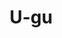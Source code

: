 ---
layout: place
title: "U-gu"
permalink: /new-york/brooklyn/u-gu.html
stateAbbr: NY
stateName: New York
cityName: Brooklyn
seo:
  name: "U-gu"
  type: Restaurant
  links: https://www.uguny.com/
description: "Looking for sushi in Brooklyn, New York? Check out U-gu for a delightful Japanese dining experience. Enjoy a variety of sushi and other dishes in a welcoming..."
place_id: ChIJm3h0jMBbwokRvvwglVp_ukQ
photos:
  - name: >-
      places/ChIJm3h0jMBbwokRvvwglVp_ukQ/photos/AeeoHcKokNfTgbk4Kxn0nzTTTlRA2Cail_BeF2DBzkVO51-NHUg9N3Eb_0q1TFXBcwAmKQkpQt8d3KkJTuPH_j0QAFC8ZXUGvhFVkP4tTKT9Rr5zGWGsRlJ1Ly2huI_jRz8h7tdB5448soAZ8zyO8pno6OdJJWRG8qkQzg0Zyy0iSzRUm40yJ_gjSNNpuvAkVmWIaqb204vHZlNe8S_7TBLQqT1z2YVQ1x7iz2rqNn6tWezHNfrvKl4vVxYvLif1HOFKPlki10aPMsTwR2-Zk1INoogHZyd-7Nc3XkGOFOS4ClDYbH7nb67T2TafRB0nNimxj17T7NKCMbKko8r-T76pklU-_95GXLCrt264JvtklTi7YmyGesFESnbAP7SAWAFPOZ8f2vqlGnadPdqZbBA6MEb-HH6QdW8UwjoUJLJPTb5iHg
    widthPx: 4032
    heightPx: 3024
    authorAttributions:
      - displayName: Olivia T
        uri: https://maps.google.com/maps/contrib/113567363026750071467
        photoUri: >-
          https://lh3.googleusercontent.com/a/ACg8ocJt-4fRHuSagK52KFQWR25L6rg0O357hnlDz-MiRwAB6FTtjQ=s100-p-k-no-mo
    flagContentUri: >-
      https://www.google.com/local/imagery/report/?cb_client=maps_api_places.places_api&image_key=!1e10!2sCIHM0ogKEICAgIC4m7-fPw&hl=en-US
    googleMapsUri: >-
      https://www.google.com/maps/place//data=!3m4!1e2!3m2!1sCIHM0ogKEICAgIC4m7-fPw!2e10!4m2!3m1!1s0x89c25bc08c74789b:0x44ba7f5a9520fcbe
  - name: >-
      places/ChIJm3h0jMBbwokRvvwglVp_ukQ/photos/AeeoHcLC99YLBDyKaFlkBeSlx-ae5Vb6AyEhTNObx_OAL-Tkjf-NolzkNBHZ7kvjS3RwMOPzFVS4JPBaUdR3-pH07lagSYPnbGcXXlO47C93hU-fgBlsyZf0Fl0prflOJ-nEiBvYAcyIdznmd3J6_WFkT6EJACCM0A-5AACut1QzHC-JFxtd2UfiofToOZgNkGi2ok-ywxpT5Jqb0GpTATw5xRDA5koSz4PDKQecDZoDazluRrXXEKIk1G_svtH__ZfMgsH9xsfiRKb2dUE_TsW6r41j4lXo57nCPjc94C15hEAYzg
    widthPx: 3024
    heightPx: 4032
    authorAttributions:
      - displayName: U-gu
        uri: https://maps.google.com/maps/contrib/103649610861994181837
        photoUri: >-
          https://lh3.googleusercontent.com/a-/ALV-UjUWIiR_ebpvYIi4ih-K3LozdmdLcqSw7t_OMKvm3OSgPnT2X64=s100-p-k-no-mo
    flagContentUri: >-
      https://www.google.com/local/imagery/report/?cb_client=maps_api_places.places_api&image_key=!1e10!2sAF1QipP-QmbEz_KQz-RMC8aimqfK7Szv376ZIaOo7G8a&hl=en-US
    googleMapsUri: >-
      https://www.google.com/maps/place//data=!3m4!1e2!3m2!1sAF1QipP-QmbEz_KQz-RMC8aimqfK7Szv376ZIaOo7G8a!2e10!4m2!3m1!1s0x89c25bc08c74789b:0x44ba7f5a9520fcbe
  - name: >-
      places/ChIJm3h0jMBbwokRvvwglVp_ukQ/photos/AeeoHcKLqo8P0TZ-zvVU6IyAHCm3juzam6pYnXWXYaJohGSp85y3fRNcRbSiWY-JlK1iZ4ddb4lYsbkUGljwiYLGQfPoE1ruARh0eo1h_0ZQEdNRA7VmwOW1zZGTQvX2ySswrv0M27jkugH_UWhfDpMeplxakNuyQ04C0zYKw0cPOkMH6r9t_OxbS0h3TBhOoBLcd5m1aee5rjIHUsdFVFJ_M1vkQrtYt2nHy7QFhKl38fRqKfBtTqzMarlA6Haz8P0tIAKV92zDwURQNiF1lK4pwg1HGbGvdPcJtk5QXBagbcI8OfsaPwaMHFk1ZnDFpBUQj8RTCIw-vr99R0KikKZst74Ex_JqE527aLVebk58DaBLEq1eZidDVVOyJWqQemHyU_EIn5YMe2wiQ_vWQT8AKKet-qp6EoADTe2Z55GBy9j0tTOi
    widthPx: 3600
    heightPx: 4800
    authorAttributions:
      - displayName: Nick Wigginton
        uri: https://maps.google.com/maps/contrib/105151546804123891563
        photoUri: >-
          https://lh3.googleusercontent.com/a/ACg8ocIbkuW-NKWluykMuqRSyDdrsZoXA6uixIRlBhJzXnNazhondQ=s100-p-k-no-mo
    flagContentUri: >-
      https://www.google.com/local/imagery/report/?cb_client=maps_api_places.places_api&image_key=!1e10!2sCIHM0ogKEICAgID9rpPehwE&hl=en-US
    googleMapsUri: >-
      https://www.google.com/maps/place//data=!3m4!1e2!3m2!1sCIHM0ogKEICAgID9rpPehwE!2e10!4m2!3m1!1s0x89c25bc08c74789b:0x44ba7f5a9520fcbe
  - name: >-
      places/ChIJm3h0jMBbwokRvvwglVp_ukQ/photos/AeeoHcJcFp99ZMvvEHZTjIW60v1nAxmpBxDt2M_4Qm4AcB1cJMfPSSsoCiWlwXFwh96nIGjqnicdpJAC333yjIfxyzoOBOnzRWve8Y_tx9oed93DTUxqGmiUzXcPCKyOSOder5F5pHLoamw1-yK0kt49RYkrrtolinh7Sd7BCJPv0RgIkvwiKnynQxXz0IfGt8btRbD-6akca_mZajEyUudHNbFCr5FN8-84uflFATIir8nvCuHyuENCChfGnYseVPw5JkjUul3tVZpWoyOYM_L-tlaCx5aF4G4T73RfN45dXgSH1HEDfax5TxYamFxHOOT5e_aDeP33Kjtncu5LLZHtcUVqgld4SjklhK7Bsz9Tp5LkuhV0Zd7zOIUnuGrqTREs0YQphkfz_Ukl4JyFFOhi-OrfQsi03aHlFvwxfFBlw7_u7g
    widthPx: 3024
    heightPx: 4032
    authorAttributions:
      - displayName: Foodstaham
        uri: https://maps.google.com/maps/contrib/103071721573158357851
        photoUri: >-
          https://lh3.googleusercontent.com/a-/ALV-UjWAsXuMy6JqVl0Ixdwy0F5CyG9GFWEMGaJ06wIzaWnm0oqzmtwhLA=s100-p-k-no-mo
    flagContentUri: >-
      https://www.google.com/local/imagery/report/?cb_client=maps_api_places.places_api&image_key=!1e10!2sCIHM0ogKEICAgIDO3-SmGw&hl=en-US
    googleMapsUri: >-
      https://www.google.com/maps/place//data=!3m4!1e2!3m2!1sCIHM0ogKEICAgIDO3-SmGw!2e10!4m2!3m1!1s0x89c25bc08c74789b:0x44ba7f5a9520fcbe
  - name: >-
      places/ChIJm3h0jMBbwokRvvwglVp_ukQ/photos/AeeoHcKNCSMKxiRIt07Gf4y2Qe80lSs1KHOslwqAEw9lHJDMVBvKOcxhaavTyRu_HWQ58LolWF8kyGxtdOiPwRZtM_kwW91mfeu2KMHl320zFfJvRNZPpW_I25fb-726vl98tgzRyV2Ymefa2y6eFyRBwYAkYYfNkxY1XVJyeAjzpcXjFoTI2Ik3RBLJayKb_znRDdr2YKPQ_01UTUyMB3sSSgcGSV1ov5nSLKcA5dZLv0i56Ka5-ag-_B-LtXSSwsCQJM7PSeWEPJcfGtCxrOGR7R0_xM24hkMb3hfSH2Vmx9vdISOZydXyNO2NjosZvUnRB0TAFNWKMGht10TJ2ZQQjDo8Lc7ygxWFmQyJC5xq_jC1bk749NzJGwqfx5FDdo8cC73bxY1YnoDa3ZNw_c51ttAUpYJvLpsn4BQ5fHvU1J0Erg
    widthPx: 3024
    heightPx: 4032
    authorAttributions:
      - displayName: Foodstaham
        uri: https://maps.google.com/maps/contrib/103071721573158357851
        photoUri: >-
          https://lh3.googleusercontent.com/a-/ALV-UjWAsXuMy6JqVl0Ixdwy0F5CyG9GFWEMGaJ06wIzaWnm0oqzmtwhLA=s100-p-k-no-mo
    flagContentUri: >-
      https://www.google.com/local/imagery/report/?cb_client=maps_api_places.places_api&image_key=!1e10!2sCIHM0ogKEICAgIDO3-Smaw&hl=en-US
    googleMapsUri: >-
      https://www.google.com/maps/place//data=!3m4!1e2!3m2!1sCIHM0ogKEICAgIDO3-Smaw!2e10!4m2!3m1!1s0x89c25bc08c74789b:0x44ba7f5a9520fcbe
  - name: >-
      places/ChIJm3h0jMBbwokRvvwglVp_ukQ/photos/AeeoHcJbcN17q1rftaKMZ84wTIg12W8ttQXeqcUhFskLDZ0hPp3Hfp6wVDyZ0z7kaUt4-9EMnEF-fRkvq6tGdxEP8nizKzb29GWgqkksVLgWKKgvwIF5taONcK8dZA8zlQ4-MTPfEeTcDUzSirh2T4c8NdwivEBvqfUlOAtRwYdAQoKRKLhFe48NrNYENCDCYt_G6Pp7Et6ZvtUzeX9zYng38FEon1p5s096UDfpb8npX3CduRByCPLkCvFUuMqCVsAns_a23w0BP51VD6pnYsv7H-JExpYYoklN56oWn34JgVbhmTNxisLFrP368fy8CLYUFRy_jzAYMphZ3Jh_gMEdlPqcWKgIiORWhWwy9x9RjSjs6FLmBhcnYWAuCDEB6YrNUl3M2NAdxEv_64P6W-9si4yxRctUFxV8mQe2hWXjoslWJg
    widthPx: 4032
    heightPx: 3024
    authorAttributions:
      - displayName: YuQuan Tan
        uri: https://maps.google.com/maps/contrib/113618651947197373984
        photoUri: >-
          https://lh3.googleusercontent.com/a-/ALV-UjUGJ5i_sKZJHCbsnjT2C9mbKlGKBb5-DrAFAgF895-mJCda5cD4=s100-p-k-no-mo
    flagContentUri: >-
      https://www.google.com/local/imagery/report/?cb_client=maps_api_places.places_api&image_key=!1e10!2sCIHM0ogKEICAgIDE96jgVA&hl=en-US
    googleMapsUri: >-
      https://www.google.com/maps/place//data=!3m4!1e2!3m2!1sCIHM0ogKEICAgIDE96jgVA!2e10!4m2!3m1!1s0x89c25bc08c74789b:0x44ba7f5a9520fcbe
  - name: >-
      places/ChIJm3h0jMBbwokRvvwglVp_ukQ/photos/AeeoHcLexamCryvR3Yh8QSdfT9QHwBV36BjOvW2SSIH9Ni45S20BmclCU--v1Ic3F8yTs1aICUwVFFhQ1czng81WQiTAKPCMGp3QwK-PN_J0KQsgNU8P9zfmfY0O7_0ras-MicQOTTOZImljH9CLNmcpuaTIuy8o5PMRH-lIUj_icr-yyGEBU12jJSczAWHLCAWuwWzp_yUK3ozQ_oZ1MgcMNU-NOgXTmwjSZKE4kZQOsw9S58LBDeREeaHzdTLHk7ssFtNNpUkk92VuQ9EJmuQU9C-vrUcv-3oOJxw2DuPChitofIHZORH__1DFR7wieJMAm-TC8MSmg0R-1rC0Cip0_fLMn7XwmGaCasqkSxVeYl8BvUx8QlrDY2Mp_3ZM7Og3uBVtRPPre3LIY-avICIMSFN0cZrW2czgE1H8iHtLUA1SBw
    widthPx: 3024
    heightPx: 4032
    authorAttributions:
      - displayName: Juliana A
        uri: https://maps.google.com/maps/contrib/106015461923197136211
        photoUri: >-
          https://lh3.googleusercontent.com/a/ACg8ocL5wGrRwo7Ix_dufoLjX3WFCVU2wLtrPjhb44xJ1aVSEdv7MUg5=s100-p-k-no-mo
    flagContentUri: >-
      https://www.google.com/local/imagery/report/?cb_client=maps_api_places.places_api&image_key=!1e10!2sCIHM0ogKEICAgICexpfzFQ&hl=en-US
    googleMapsUri: >-
      https://www.google.com/maps/place//data=!3m4!1e2!3m2!1sCIHM0ogKEICAgICexpfzFQ!2e10!4m2!3m1!1s0x89c25bc08c74789b:0x44ba7f5a9520fcbe
  - name: >-
      places/ChIJm3h0jMBbwokRvvwglVp_ukQ/photos/AeeoHcKMJuUj9_J9T3xUqUpod5hd8QfvgpuThIoXmxXrl0OzDpUaMU73XoNGkKutxYEDnCaF2rSd2UcvWi4xQvCAtxZB70zHBkEgq8NqmsDbW5w8NsLLmdvQA_GOA8CsJ98gxPwJZAs6AqG8iC4Sj7rp3Zwi5H09YBDyav35ptRKLJyM8_rrL2vN1vB6vuxAAUISo8u554y0DgruQFv-k7q-sLi7h1wGED1vDxKWbA0EMYDK0ZJ3l7npR_MvJzNCyOWL0xoDsN3c5LakuJDb4A1sJqWBIeTe2ltypiLZV2wdK5GNNA2MDH5PkBowGBrgma46Gubr8BVmJlAOxkh0HEqXVgOMbHrMochtorcA_U5OsaI3W-wfjxNFt1x4tm0XVJVMIyZlgERQTkjmW8b3Rc7l-NMYHaJSXfJCvo7hyNWICDuOWwCD
    widthPx: 3000
    heightPx: 4000
    authorAttributions:
      - displayName: Jacob van der Veen
        uri: https://maps.google.com/maps/contrib/109223952523421790334
        photoUri: >-
          https://lh3.googleusercontent.com/a/ACg8ocIwh_VOz1mq8hLbO-HaGuByJiSgxqDNRa_Un2zdhZNoXSUxtA=s100-p-k-no-mo
    flagContentUri: >-
      https://www.google.com/local/imagery/report/?cb_client=maps_api_places.places_api&image_key=!1e10!2sCIHM0ogKEICAgIDV24DnmwE&hl=en-US
    googleMapsUri: >-
      https://www.google.com/maps/place//data=!3m4!1e2!3m2!1sCIHM0ogKEICAgIDV24DnmwE!2e10!4m2!3m1!1s0x89c25bc08c74789b:0x44ba7f5a9520fcbe
  - name: >-
      places/ChIJm3h0jMBbwokRvvwglVp_ukQ/photos/AeeoHcK7U-kPhqRUzedqAIHyw30zLm-dR993r5RJ7tiOFnZAjXGuAjGGYAGgqa0w1NDJnbAsZbgmYF3zr1FvuuSiGW8n9jLIKPUT7_BE-xo2kbn-JtRWgR4nOmsZrmotvn57SLVV1BelnKNlApLPQ6wlci-D-ECh2Hk2pQt2YV0mrr8B3xvuLrHohDlQj0OkEYrXjFK7lMtcdBfdL5_wVPWt0epfZ5NlV9tPDNS1kbx6og7H-JIiFPpKV4zR1CClgA01Cv-fjJOI6nwGqKfQ4t_sb_MWsWrDQVVs1OkFavAC3Ae0w3PU2U6CGgjn4l4H3da_FW_VnnAjVqmcD5F2Ts1k5TnFDfYTYQsKQMb2Ggz78V5Hv4M1zU-5OIlYgQW37KdW5K1-5dvYd-LAE2z12tYNnYktXpD-UGdi7YOzQTLyWq0G9A
    widthPx: 4032
    heightPx: 3024
    authorAttributions:
      - displayName: Cindy M
        uri: https://maps.google.com/maps/contrib/110183287212941684586
        photoUri: >-
          https://lh3.googleusercontent.com/a-/ALV-UjW3a5DLHe3JF2iglIBGuJXWlaZq-eTW4PAQX0PSXB-cd-Q47PIp=s100-p-k-no-mo
    flagContentUri: >-
      https://www.google.com/local/imagery/report/?cb_client=maps_api_places.places_api&image_key=!1e10!2sCIHM0ogKEICAgICkqZ65Aw&hl=en-US
    googleMapsUri: >-
      https://www.google.com/maps/place//data=!3m4!1e2!3m2!1sCIHM0ogKEICAgICkqZ65Aw!2e10!4m2!3m1!1s0x89c25bc08c74789b:0x44ba7f5a9520fcbe
  - name: >-
      places/ChIJm3h0jMBbwokRvvwglVp_ukQ/photos/AeeoHcJZwVeK41gDTi0xI4ET00A1PWCThLAmJ3GW_CqVO-kVtTugRLkFOKt08PNgR8QXIrSCgYlf-d82zJQGxfFtwPB5d1fHBaR79xEKVAU15z01lVhGWbPl-exc1eLklj_VuDxxS4ToEkRFtr82-YALEn_aQ987c5kbp_DXiEhWaEYFoilYyfdu3e7nvdhf-TXVIUY8PuTPCr8LbrX1Lvd9gUF_GfVMz-Kj12tQtV1gsm0p921YS0EjvPfvZzNG3UOB4E2tiab86LdwIcZDLpEdxMDTZjEk7fAebs952fnghYrusXmes4hJ9pXmkqSWqtIjFfRtV2lDgWt2TBoUs3r-fXVf54st8wfcONjclxfh1zh93TXZ9NiyCJFcq6f4PBkI5bdrHbAKyQeU9JVvKNHqv0XVTjufIrDvBtWStSbn8WEUCw
    widthPx: 3024
    heightPx: 4032
    authorAttributions:
      - displayName: Hanji Jang
        uri: https://maps.google.com/maps/contrib/111682399766578784111
        photoUri: >-
          https://lh3.googleusercontent.com/a-/ALV-UjWz6qZrVHs7R0ZD9ykb4QzYUm0Ii_p3GKvmY9cS7NJhQ1i6zv0Y=s100-p-k-no-mo
    flagContentUri: >-
      https://www.google.com/local/imagery/report/?cb_client=maps_api_places.places_api&image_key=!1e10!2sCIHM0ogKEICAgMDww9DZCQ&hl=en-US
    googleMapsUri: >-
      https://www.google.com/maps/place//data=!3m4!1e2!3m2!1sCIHM0ogKEICAgMDww9DZCQ!2e10!4m2!3m1!1s0x89c25bc08c74789b:0x44ba7f5a9520fcbe
address: 541-B Myrtle Ave, Brooklyn, NY 11205, USA
street: 541-B Myrtle Ave
city: Brooklyn
state: NY
zip: '11205'
country: USA
neighborhood: Clinton Hill
latitude: '40.693893'
longitude: '-73.962896'
accessibility_options:
  wheelchairAccessibleEntrance: true
  wheelchairAccessibleSeating: true
business_status: OPERATIONAL
name: U-gu
google_maps_links:
  directionsUri: >-
    https://www.google.com/maps/dir//''/data=!4m7!4m6!1m1!4e2!1m2!1m1!1s0x89c25bc08c74789b:0x44ba7f5a9520fcbe!3e0
  placeUri: https://maps.google.com/?cid=4952410767273032894
  writeAReviewUri: >-
    https://www.google.com/maps/place//data=!4m3!3m2!1s0x89c25bc08c74789b:0x44ba7f5a9520fcbe!12e1
  reviewsUri: >-
    https://www.google.com/maps/place//data=!4m4!3m3!1s0x89c25bc08c74789b:0x44ba7f5a9520fcbe!9m1!1b1
  photosUri: >-
    https://www.google.com/maps/place//data=!4m3!3m2!1s0x89c25bc08c74789b:0x44ba7f5a9520fcbe!10e5
primary_type: Sushi Restaurant
opening_hours:
  regular: null
  current: null
secondary_opening_hours:
  regular:
    weekdayDescriptions: null
    type: null
  current:
    weekdayDescriptions: null
    type: null
phone: (718) 857-0222
price_level: null
price_range: null
rating: '4.4'
rating_count: 226
website: https://www.uguny.com/
reviews:
  - name: >-
      places/ChIJm3h0jMBbwokRvvwglVp_ukQ/reviews/ChZDSUhNMG9nS0VJQ0FnTUR3dzlEWk1REAE
    relativePublishTimeDescription: 2 weeks ago
    rating: 5
    text:
      text: >-
        Great quality food, easily the best sushi place in town. Always
        struggling on what menu to get because I want all of them. I have too
        many photos because of revisits and I just never get sick of Ugu’s food.
      languageCode: en
    originalText:
      text: >-
        Great quality food, easily the best sushi place in town. Always
        struggling on what menu to get because I want all of them. I have too
        many photos because of revisits and I just never get sick of Ugu’s food.
      languageCode: en
    authorAttribution:
      displayName: Hanji Jang
      uri: https://www.google.com/maps/contrib/111682399766578784111/reviews
      photoUri: >-
        https://lh3.googleusercontent.com/a-/ALV-UjWz6qZrVHs7R0ZD9ykb4QzYUm0Ii_p3GKvmY9cS7NJhQ1i6zv0Y=s128-c0x00000000-cc-rp-mo-ba3
    publishTime: '2025-03-27T22:31:50.816411Z'
    flagContentUri: >-
      https://www.google.com/local/review/rap/report?postId=ChZDSUhNMG9nS0VJQ0FnTUR3dzlEWk1REAE&d=17924085&t=1
    googleMapsUri: >-
      https://www.google.com/maps/reviews/data=!4m6!14m5!1m4!2m3!1sChZDSUhNMG9nS0VJQ0FnTUR3dzlEWk1REAE!2m1!1s0x89c25bc08c74789b:0x44ba7f5a9520fcbe
  - name: >-
      places/ChIJm3h0jMBbwokRvvwglVp_ukQ/reviews/ChdDSUhNMG9nS0VJQ0FnSURzNGZ5RDV3RRAB
    relativePublishTimeDescription: 2 years ago
    rating: 5
    text:
      text: >-
        Mostly fresh fishes, especially the fatty ones. The fatty ones are very
        buttery in texture. The lunch menu is different from the sushi menu but
        you can still ask for and order from the sushi menu. The preparation and
        presentation of their sushi pieces is very nice.


        The spring roll appetizer is great.

        Omakase is worth it. When you order, specify less or no wasabi if you
        don't like it.


        Milk tea is decent.
      languageCode: en
    originalText:
      text: >-
        Mostly fresh fishes, especially the fatty ones. The fatty ones are very
        buttery in texture. The lunch menu is different from the sushi menu but
        you can still ask for and order from the sushi menu. The preparation and
        presentation of their sushi pieces is very nice.


        The spring roll appetizer is great.

        Omakase is worth it. When you order, specify less or no wasabi if you
        don't like it.


        Milk tea is decent.
      languageCode: en
    authorAttribution:
      displayName: Foodstaham
      uri: https://www.google.com/maps/contrib/103071721573158357851/reviews
      photoUri: >-
        https://lh3.googleusercontent.com/a-/ALV-UjWAsXuMy6JqVl0Ixdwy0F5CyG9GFWEMGaJ06wIzaWnm0oqzmtwhLA=s128-c0x00000000-cc-rp-mo-ba6
    publishTime: '2022-07-17T19:47:47.753268Z'
    flagContentUri: >-
      https://www.google.com/local/review/rap/report?postId=ChdDSUhNMG9nS0VJQ0FnSURzNGZ5RDV3RRAB&d=17924085&t=1
    googleMapsUri: >-
      https://www.google.com/maps/reviews/data=!4m6!14m5!1m4!2m3!1sChdDSUhNMG9nS0VJQ0FnSURzNGZ5RDV3RRAB!2m1!1s0x89c25bc08c74789b:0x44ba7f5a9520fcbe
  - name: >-
      places/ChIJm3h0jMBbwokRvvwglVp_ukQ/reviews/ChZDSUhNMG9nS0VJQ0FnSUNmZzVxSGV3EAE
    relativePublishTimeDescription: 3 months ago
    rating: 5
    text:
      text: >-
        Absolutely fantastic. We had 3 sushi rolls that slapped. The fish was so
        buttery smooth and just fantastic. We also got the classic ramen, which
        goes so hard. The broth was rich and hearty and so comforting. The
        chashu was insanely flavorful. We will absolutely be back.
      languageCode: en
    originalText:
      text: >-
        Absolutely fantastic. We had 3 sushi rolls that slapped. The fish was so
        buttery smooth and just fantastic. We also got the classic ramen, which
        goes so hard. The broth was rich and hearty and so comforting. The
        chashu was insanely flavorful. We will absolutely be back.
      languageCode: en
    authorAttribution:
      displayName: John Prestel
      uri: https://www.google.com/maps/contrib/117632503971743467349/reviews
      photoUri: >-
        https://lh3.googleusercontent.com/a-/ALV-UjXwqbAOsMhzIGqN6bALoWqZby0IXDp1ptQ4pk0J0pGQYP5hVAZsDQ=s128-c0x00000000-cc-rp-mo-ba3
    publishTime: '2025-01-01T01:41:03.713713Z'
    flagContentUri: >-
      https://www.google.com/local/review/rap/report?postId=ChZDSUhNMG9nS0VJQ0FnSUNmZzVxSGV3EAE&d=17924085&t=1
    googleMapsUri: >-
      https://www.google.com/maps/reviews/data=!4m6!14m5!1m4!2m3!1sChZDSUhNMG9nS0VJQ0FnSUNmZzVxSGV3EAE!2m1!1s0x89c25bc08c74789b:0x44ba7f5a9520fcbe
  - name: >-
      places/ChIJm3h0jMBbwokRvvwglVp_ukQ/reviews/ChdDSUhNMG9nS0VJQ0FnSUM1X3V1VjdBRRAB
    relativePublishTimeDescription: a year ago
    rating: 5
    text:
      text: >-
        Sushi was so good. Top notch. I’m a past bartender who worked in a sushi
        restaurant for a few years. It was very good. A little pricey but I’d
        prefer it to be if the quality is good. It was worth it. I got the sushi
        tasting menu. Yum. Will definitely come again.


        Also, sake was great and the ambience. Cheers!


        Kani salad was also good.
      languageCode: en
    originalText:
      text: >-
        Sushi was so good. Top notch. I’m a past bartender who worked in a sushi
        restaurant for a few years. It was very good. A little pricey but I’d
        prefer it to be if the quality is good. It was worth it. I got the sushi
        tasting menu. Yum. Will definitely come again.


        Also, sake was great and the ambience. Cheers!


        Kani salad was also good.
      languageCode: en
    authorAttribution:
      displayName: Chadwick Sutton
      uri: https://www.google.com/maps/contrib/116386103826235478924/reviews
      photoUri: >-
        https://lh3.googleusercontent.com/a-/ALV-UjXDFLQu58RhjboM4i2tp40-a0z7b2h40jeMRlKmigoKTrQz5a7Azg=s128-c0x00000000-cc-rp-mo
    publishTime: '2023-10-14T01:29:31.452363Z'
    flagContentUri: >-
      https://www.google.com/local/review/rap/report?postId=ChdDSUhNMG9nS0VJQ0FnSUM1X3V1VjdBRRAB&d=17924085&t=1
    googleMapsUri: >-
      https://www.google.com/maps/reviews/data=!4m6!14m5!1m4!2m3!1sChdDSUhNMG9nS0VJQ0FnSUM1X3V1VjdBRRAB!2m1!1s0x89c25bc08c74789b:0x44ba7f5a9520fcbe
  - name: >-
      places/ChIJm3h0jMBbwokRvvwglVp_ukQ/reviews/ChdDSUhNMG9nS0VJQ0FnSURLbDd5djNBRRAB
    relativePublishTimeDescription: 3 years ago
    rating: 4
    text:
      text: >-
        Sushi is great, but my friends ordered ramen, and the noodles in the
        ramen are all sticked together and make them hard to eat. The sushi is
        too pricy in my opinion.
      languageCode: en
    originalText:
      text: >-
        Sushi is great, but my friends ordered ramen, and the noodles in the
        ramen are all sticked together and make them hard to eat. The sushi is
        too pricy in my opinion.
      languageCode: en
    authorAttribution:
      displayName: Chrisssy
      uri: https://www.google.com/maps/contrib/103728817869184508411/reviews
      photoUri: >-
        https://lh3.googleusercontent.com/a-/ALV-UjXRCk8iyqwTfK-ePFbGv1gEr32ulrvMfI9RdIyIoayp1fNbsocT=s128-c0x00000000-cc-rp-mo-ba5
    publishTime: '2021-05-25T04:53:42.243060Z'
    flagContentUri: >-
      https://www.google.com/local/review/rap/report?postId=ChdDSUhNMG9nS0VJQ0FnSURLbDd5djNBRRAB&d=17924085&t=1
    googleMapsUri: >-
      https://www.google.com/maps/reviews/data=!4m6!14m5!1m4!2m3!1sChdDSUhNMG9nS0VJQ0FnSURLbDd5djNBRRAB!2m1!1s0x89c25bc08c74789b:0x44ba7f5a9520fcbe
parking_options:
  paidStreetParking: true
payment_options:
  acceptsCreditCards: false
  acceptsDebitCards: true
  acceptsCashOnly: false
  acceptsNfc: true
allow_dogs: null
curbside_pickup: null
delivery: true
dine_in: true
good_for_children: false
good_for_groups: true
good_for_sports: false
live_music: false
menu_for_children: false
outdoor_seating: null
reservable: true
restroom: true
serves_beer: true
serves_breakfast: null
serves_brunch: null
serves_cocktails: null
serves_coffee: null
serves_dinner: true
serves_dessert: null
serves_lunch: true
serves_vegetarian_food: false
serves_wine: true
takeout: true
summary: null

---